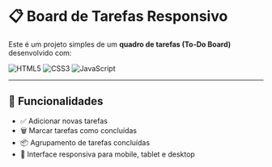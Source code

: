 # 📋 Board de Tarefas Responsivo

Este é um projeto simples de um **quadro de tarefas (To-Do Board)** desenvolvido com:

![HTML5](https://img.shields.io/badge/HTML5-%23E34F26.svg?style=for-the-badge&logo=html5&logoColor=white) 
![CSS3](https://img.shields.io/badge/CSS3-%231572B6.svg?style=for-the-badge&logo=css3&logoColor=white) 
![JavaScript](https://img.shields.io/badge/JavaScript-%23F7DF1E.svg?style=for-the-badge&logo=javascript&logoColor=black)

---

## 🚀 Funcionalidades

- ✅ Adicionar novas tarefas
- 🗑️ Marcar tarefas como concluídas
- 📦 Agrupamento de tarefas concluídas
- 📱 Interface responsiva para mobile, tablet e desktop

             


